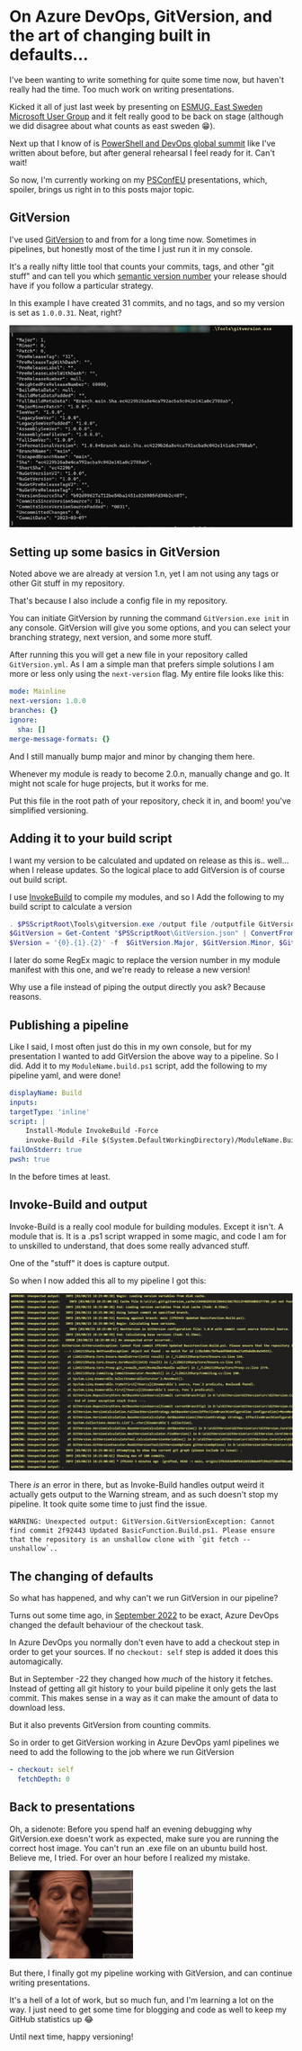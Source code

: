 # On Azure DevOps, GitVersion, and the art of changing built in defaults...

I've been wanting to write something for quite some time now, but haven't really had the time.
Too much work on writing presentations.

Kicked it all of just last week by presenting on [ESMUG, East Sweden Microsoft User Group](https://www.meetup.com/east-sweden-microsoft-user-group/events/291158738/) and it felt really good to be back on stage (although we did disagree about what counts as east sweden 😁).

Next up that I know of is [PowerShell and DevOps global summit](https://powershellsummit.org/) like I've written about before, but after general rehearsal I feel ready for it. Can't wait!

So now, I'm currently working on my [PSConfEU](https://psconf.eu/) presentations, which, spoiler, brings us right in to this posts major topic.

## GitVersion

I've used [GitVersion](https://gitversion.net/) to and from for a long time now. Sometimes in pipelines, but honestly most of the time I just run it in my console.

It's a really nifty little tool that counts your commits, tags, and other "git stuff" and can tell you which [semantic version number](https://semver.org/) your release should have if you follow a particular strategy.

In this example I have created 31 commits, and no tags, and so my version is set as `1.0.0.31`. Neat, right?

![Easiest way of running GitVersion? Just run GitVersion.exe](../images/azdo.GitVersionShallow/1.png)

## Setting up some basics in GitVersion

Noted above we are already at version 1.n, yet I am not using any tags or other Git stuff in my repository.

That's because I also include a config file in my repository.

You can initiate GitVersion by running the command `GitVersion.exe init` in any console. GitVersion will give you some options, and you can select your branching strategy, next version, and some more stuff.

After running this you will get a new file in your repository called `GitVersion.yml`. As I am a simple man that prefers simple solutions I am more or less only using the `next-version` flag. My entire file looks like this:

```yaml
mode: Mainline
next-version: 1.0.0
branches: {}
ignore:
  sha: []
merge-message-formats: {}
```

And I still manually bump major and minor by changing them here.

Whenever my module is ready to become 2.0.n, manually change and go. It might not scale for huge projects, but it works for me.

Put this file in the root path of your repository, check it in, and boom! you've simplified versioning.

## Adding it to your build script

I want my version to be calculated and updated on release as this is.. well... when I release updates. So the logical place to add GitVersion is of course out build script.

I use [InvokeBuild](https://github.com/nightroman/Invoke-Build) to compile my modules, and so I Add the following to my build script to calculate a version

```PowerShell
. $PSScriptRoot\Tools\gitversion.exe /output file /outputfile GitVersion.json
$GitVersion = Get-Content "$PSScriptRoot\GitVersion.json" | ConvertFrom-Json
$Version = '{0}.{1}.{2}' -f  $GitVersion.Major, $GitVersion.Minor, $GitVersion.PreReleaseTag
```

I later do some RegEx magic to replace the version number in my module manifest with this one, and we're ready to release a new version! 

Why use a file instead of piping the output directly you ask? Because reasons.

## Publishing a pipeline

Like I said, I most often just do this in my own console, but for my presentation I wanted to add GitVersion the above way to a pipeline. So I did. Add it to my `ModuleName.build.ps1` script, add the following to my pipeline yaml, and were done!

```yaml
displayName: Build 
inputs:
targetType: 'inline'
script: |
    Install-Module InvokeBuild -Force
    invoke-Build -File $(System.DefaultWorkingDirectory)/ModuleName.Build.ps1
failOnStderr: true
pwsh: true
```

In the before times at least.

## Invoke-Build and output

Invoke-Build is a really cool module for building modules. Except it isn't. A module that is. It is a .ps1 script wrapped in some magic, and code I am for to unskilled to understand, that does some really advanced stuff.

One of the "stuff" it does is capture output. 

So when I now added this all to my pipeline I got this:

![Invoke-Build outputs everything as "Unexpected output" to the warning stream](../images/azdo.GitVersionShallow/2.png)

There _is_ an error in there, but as Invoke-Build handles output weird it actually gets output to the Warning stream, and as such doesn't stop my pipeline. It took quite some time to just find the issue.

```Text
WARNING: Unexpected output: GitVersion.GitVersionException: Cannot find commit 2f92443 Updated BasicFunction.Build.ps1. Please ensure that the repository is an unshallow clone with `git fetch --unshallow`..
```

## The changing of defaults

So what has happened, and why can't we run GitVersion in our pipeline?

Turns out some time ago, in [September 2022](https://learn.microsoft.com/azure/devops/pipelines/yaml-schema/steps-checkout?view=azure-pipelines&wt.mc_id=DT-MVP-5005317#shallow-fetch) to be exact, Azure DevOps changed the default behaviour of the checkout task.

In Azure DevOps you normally don't even have to add a checkout step in order to get your sources. If no `checkout: self` step is added it does this automagically.

But in September -22 they changed how _much_ of the history it fetches. Instead of getting all git history to your build pipeline it only gets the last commit. This makes sense in a way as it can make the amount of data to download less.

But it also prevents GitVersion from counting commits.

So in order to get GitVersion working in Azure DevOps yaml pipelines we need to add the following to the job where we run GitVersion

```yaml
- checkout: self
  fetchDepth: 0
```

## Back to presentations

Oh, a sidenote: Before you spend half an evening debugging why GitVersion.exe doesn't work as expected, make sure you are running the correct host image. You can't run an .exe file on an ubuntu build host. Believe me, I tried. For over an hour before I realized my mistake.

![facepalm](../images/azdo.GitVersionShallow/facepalm-really.gif)

But there, I finally got my pipeline working with GitVersion, and can continue writing presentations.

It's a hell of a lot of work, but so much fun, and I'm learning a lot on the way. I just need to get some time for blogging and code as well to keep my GitHub statistics up 😂

Until next time, happy versioning!
